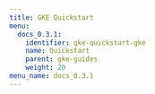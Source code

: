 ```yaml
---
title: GKE Quickstart
menu:
  docs_0.3.1:
    identifier: gke-quickstart-gke
    name: Quickstart
    parent: gke-guides
    weight: 20
menu_name: docs_0.3.1
---
```


